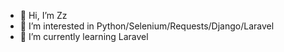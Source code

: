 - 👋 Hi, I’m Zz
- 👀 I’m interested in Python/Selenium/Requests/Django/Laravel
- 🌱 I’m currently learning Laravel

<!---
Dev-Zz/Dev-Zz is a ✨ special ✨ repository because its `README.md` (this file) appears on your GitHub profile.
You can click the Preview link to take a look at your changes.
--->
